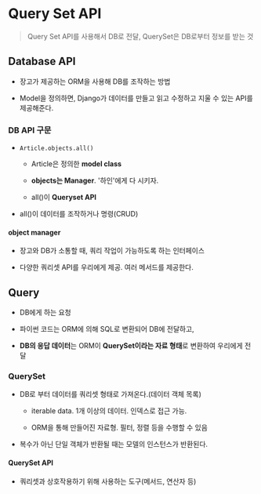 # Query Set API

> Query Set API를 사용해서 DB로 전달, QuerySet은 DB로부터 정보를 받는 것

## Database API

- 장고가 제공하는 ORM을 사용해 DB를 조작하는 방법

- Model을 정의하면, Django가 데이터를 만들고 읽고 수정하고 지울 수 있는 API를 제공해준다.

### DB API 구문

- `Article.objects.all()`

    - Article은 정의한 **model class**

    - **objects는 Manager**. '하인'에게 다 시키자.

    - all()이 **Queryset API**

- all()이 데이터를 조작하거나 명령(CRUD)

#### object manager

- 장고와 DB가 소통할 때, 쿼리 작업이 가능하도록 하는 인터페이스

- 다양한 쿼리셋 API를 우리에게 제공. 여러 메서드를 제공한다.

## Query

- DB에게 하는 요청

- 파이썬 코드는 ORM에 의해 SQL로 변환되어 DB에 전달하고,

- **DB의 응답 데이터**는 ORM이 **QuerySet이라는 자료 형태**로 변환하여 우리에게 전달

### QuerySet

- DB로 부터 데이터를 쿼리셋 형태로 가져온다.(데이터 객체 목록)

    - iterable data. 1개 이상의 데이터. 인덱스로 접근 가능.

    - ORM을 통해 만들어진 자료형. 필터, 정렬 등을 수행할 수 있음

- 복수가 아닌 단일 객체가 반환될 때는 모델의 인스턴스가 반환된다.

#### QuerySet API

- 쿼리셋과 상호작용하기 위해 사용하는 도구(메서드, 연산자 등)